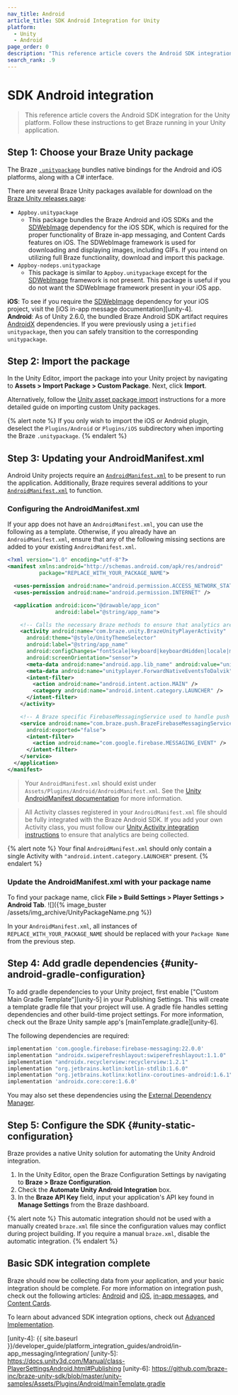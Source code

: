 ```yaml
---
nav_title: Android
article_title: SDK Android Integration for Unity
platform: 
  - Unity
  - Android
page_order: 0
description: "This reference article covers the Android SDK integration for the Unity platform."
search_rank: .9
---
```


# SDK Android integration

> This reference article covers the Android SDK integration for the Unity platform. Follow these instructions to get Braze running in your Unity application.

## Step 1: Choose your Braze Unity package

The Braze [`.unitypackage`][41] bundles native bindings for the Android and iOS platforms, along with a C# interface.

There are several Braze Unity packages available for download on the [Braze Unity releases page][42]:
 
- `Appboy.unitypackage`
    - This package bundles the Braze Android and iOS SDKs and the [SDWebImage][unity-1] dependency for the iOS SDK, which is required for the proper functionality of Braze in-app messaging, and Content Cards features on iOS. The SDWebImage framework is used for downloading and displaying images, including GIFs. If you intend on utilizing full Braze functionality, download and import this package.
- `Appboy-nodeps.unitypackage`
    - This package is similar to `Appboy.unitypackage` except for the [SDWebImage][unity-1] framework is not present. This package is useful if you do not want the SDWebImage framework present in your iOS app.

**iOS**: To see if you require the [SDWebImage][unity-1] dependency for your iOS project, visit the [iOS in-app message documentation][unity-4].<br>
**Android**: As of Unity 2.6.0, the bundled Braze Android SDK artifact requires  [AndroidX][unity-3] dependencies. If you were previously using a `jetified unitypackage`, then you can safely transition to the corresponding `unitypackage`.

## Step 2: Import the package

In the Unity Editor, import the package into your Unity project by navigating to **Assets > Import Package > Custom Package**. Next, click **Import**.

Alternatively, follow the [Unity asset package import][41] instructions for a more detailed guide on importing custom Unity packages. 

{% alert note %}
If you only wish to import the iOS or Android plugin, deselect the `Plugins/Android` or `Plugins/iOS` subdirectory when importing the Braze `.unitypackage`.
{% endalert %}

## Step 3: Updating your AndroidManifest.xml

Android Unity projects require an [`AndroidManifest.xml`](https://docs.unity3d.com/Manual/android-manifest.html) to be present to run the application. Additionally, Braze requires several additions to your [`AndroidManifest.xml`](https://docs.unity3d.com/Manual/android-manifest.html) to function.

### Configuring the AndroidManifest.xml

If your app does not have an `AndroidManifest.xml`, you can use the following as a template. Otherwise, if you already have an `AndroidManifest.xml`, ensure that any of the following missing sections are added to your existing `AndroidManifest.xml`.

```xml
<?xml version="1.0" encoding="utf-8"?>
<manifest xmlns:android="http://schemas.android.com/apk/res/android"
          package="REPLACE_WITH_YOUR_PACKAGE_NAME">

  <uses-permission android:name="android.permission.ACCESS_NETWORK_STATE" />
  <uses-permission android:name="android.permission.INTERNET" />

  <application android:icon="@drawable/app_icon" 
               android:label="@string/app_name">

    <!-- Calls the necessary Braze methods to ensure that analytics are collected and that push notifications are properly forwarded to the Unity application. -->
    <activity android:name="com.braze.unity.BrazeUnityPlayerActivity" 
      android:theme="@style/UnityThemeSelector"
      android:label="@string/app_name" 
      android:configChanges="fontScale|keyboard|keyboardHidden|locale|mnc|mcc|navigation|orientation|screenLayout|screenSize|smallestScreenSize|uiMode|touchscreen" 
      android:screenOrientation="sensor">
      <meta-data android:name="android.app.lib_name" android:value="unity" />
      <meta-data android:name="unityplayer.ForwardNativeEventsToDalvik" android:value="true" />
      <intent-filter>
        <action android:name="android.intent.action.MAIN" />
        <category android:name="android.intent.category.LAUNCHER" />
      </intent-filter>
    </activity>

    <!-- A Braze specific FirebaseMessagingService used to handle push notifications. -->
    <service android:name="com.braze.push.BrazeFirebaseMessagingService"
      android:exported="false">
      <intent-filter>
        <action android:name="com.google.firebase.MESSAGING_EVENT" />
      </intent-filter>
    </service>
  </application>
</manifest>
```

> Your `AndroidManifest.xml` should exist under `Assets/Plugins/Android/AndroidManifest.xml`. See the [Unity AndroidManifest documentation](https://docs.unity3d.com/Manual/android-manifest.html) for more information.

> All Activity classes registered in your `AndroidManifest.xml` file should be fully integrated with the Braze Android SDK. If you add your own Activity class, you must follow our [Unity Activity integration instructions](#extending-braze-unity-player) to ensure that analytics are being collected.

{% alert note %}
Your final `AndroidManifest.xml` should only contain a single Activity with `"android.intent.category.LAUNCHER"` present.
{% endalert %}

### Update the AndroidManifest.xml with your package name

To find your package name, click **File > Build Settings > Player Settings > Android Tab**.
![]({% image_buster /assets/img_archive/UnityPackageName.png %})

In your `AndroidManifest.xml`, all instances of `REPLACE_WITH_YOUR_PACKAGE_NAME` should be replaced with your `Package Name` from the previous step.

## Step 4: Add gradle dependencies {#unity-android-gradle-configuration}

To add gradle dependencies to your Unity project, first enable ["Custom Main Gradle Template"][unity-5] in your Publishing Settings. This will create a template gradle file that your project will use. A gradle file handles setting dependencies and other build-time project settings. For more information, check out the Braze Unity sample app's [mainTemplate.gradle][unity-6].

The following dependencies are required:

```groovy
implementation 'com.google.firebase:firebase-messaging:22.0.0'
implementation "androidx.swiperefreshlayout:swiperefreshlayout:1.1.0"
implementation "androidx.recyclerview:recyclerview:1.2.1"
implementation "org.jetbrains.kotlin:kotlin-stdlib:1.6.0"
implementation "org.jetbrains.kotlinx:kotlinx-coroutines-android:1.6.1"
implementation 'androidx.core:core:1.6.0'
```

You may also set these dependencies using the [External Dependency Manager](https://github.com/googlesamples/unity-jar-resolver).

## Step 5: Configure the SDK {#unity-static-configuration}

Braze provides a native Unity solution for automating the Unity Android integration. 

1. In the Unity Editor, open the Braze Configuration Settings by navigating to **Braze > Braze Configuration**.
2. Check the **Automate Unity Android Integration** box.
3. In the **Braze API Key** field, input your application's API key found in **Manage Settings** from the Braze dashboard.

{% alert note %}
This automatic integration should not be used with a manually created `braze.xml` file since the configuration values may conflict during project building. If you require a manual `braze.xml`, disable the automatic integration.
{% endalert %}

## Basic SDK integration complete

Braze should now be collecting data from your application, and your basic integration should be complete. For more information on integration push, check out the following articles: [Android][53] and [iOS][50], [in-app messages][34], and [Content Cards][40].

To learn about advanced SDK integration options, check out [Advanced Implementation][54].

[5]: #transitioning-from-manual-to-automated-integration
[34]: {{site.baseurl}}/developer_guide/platform_integration_guides/unity/in-app_messaging/
[35]: {{site.baseurl}}/developer_guide/platform_integration_guides/unity/news_feed/
[40]: {{site.baseurl}}/developer_guide/platform_integration_guides/unity/content_cards/
[41]: https://docs.unity3d.com/Manual/AssetPackages.html
[42]: https://github.com/Appboy/appboy-unity-sdk/releases
[50]: {{site.baseurl}}/developer_guide/platform_integration_guides/unity/push_notifications/ios/
[53]: {{site.baseurl}}/developer_guide/platform_integration_guides/unity/push_notifications/android/
[54]: {{site.baseurl}}/developer_guide/platform_integration_guides/unity/sdk_integration/advanced_use_cases/#android-sdk-advanced
[unity-1]: https://github.com/SDWebImage/SDWebImage
[unity-2]: https://firebase.google.com/docs/unity/setup
[unity-3]: https://developer.android.com/jetpack/androidx
[unity-4]: {{ site.baseurl }}/developer_guide/platform_integration_guides/android/in-app_messaging/integration/
[unity-5]: https://docs.unity3d.com/Manual/class-PlayerSettingsAndroid.html#Publishing
[unity-6]: https://github.com/braze-inc/braze-unity-sdk/blob/master/unity-samples/Assets/Plugins/Android/mainTemplate.gradle
